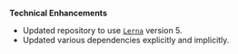 **Technical Enhancements**

* Updated repository to use [`Lerna`](https://lerna.js.org/) version 5.
* Updated various dependencies explicitly and implicitly.